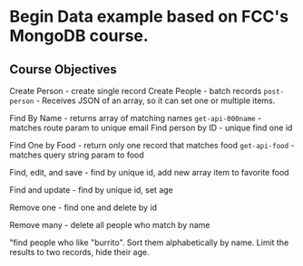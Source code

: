 # Begin Data example based on FCC's MongoDB course.


## Course Objectives

Create Person - create single record
Create People - batch records
`post-person` - Receives JSON of an array, so it can set one or multiple items.

Find By Name - returns array of matching names
`get-api-000name` - matches route param to unique email
Find person by ID - unique find one id


Find One by Food - return only one record that matches food
`get-api-food` - matches query string param to food

Find, edit, and save - find by unique id, add new array item to favorite food

Find and update - find by unique id, set age 

Remove one - find one and delete by id

Remove many - delete all people who match by name

"find people who like "burrito". Sort them alphabetically by name. Limit the results to two records, hide their age.







